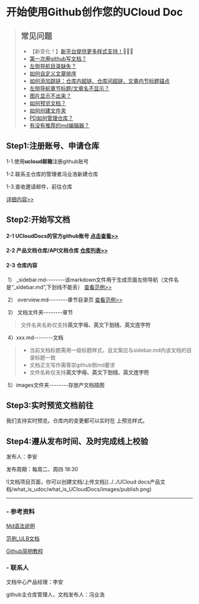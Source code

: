 # 开始使用Github创作您的UCloud Doc
> ## 常见问题
>
> - 【新变化！】[新平台提供更多样式支持！](常见问题)🌟🌟🌟
> - [第一次用github写文档？](在github网页上创建文档)
> - [左侧导航目录缺失？](常见问题)
> - [如何自定义文章排序](常见问题)
> - [如何添加跳链：仓库内超链、仓库间超链、文章内节标题锚点](常见问题)
> - [左侧导航章节标题/文章名不显示？](常见问题)
> - [图片显示不出来？](常见问题)
> - [如何预览文档？](常见问题)
> - [如何创建文件夹](常见问题)
> - [PD如何管理仓库？](仓库管理人的权限及职责)
> - [有没有推荐的md编辑器？](使用typora及GitHub客户端)



## Step1:注册账号、申请仓库

1-1.使用**ucloud邮箱**注册github账号

1-2.联系主仓库的管理者冯业浩新建仓库

1-3.查收邀请邮件，前往仓库

[详细内容>>](准备工作)



## Step2:开始写文档

#### 2-1 **UCloudDocs的官方github账号** [点击查看>>](https://github.com/UCloudDocs)

#### 2-2 **产品文档仓库/API文档仓库** [仓库列表>>](https://github.com/UCloudDocs?tab=repositories)

#### 2-3 **仓库内容**

​	1） _sidebar.md--------该markdown文件用于生成页面左侧导航（文件名是“\_sidebar.md”,下划线不能丢） [查看范例>>](sidebar范例)

​	2） overview.md--------章节目录页   [查看范例>>](overview范例)

​	3） 文档文件夹--------章节 

> 文件名夹名称仅支持**英文字母、英文下划线、英文连字符**

​	4）xxx.md--------文档 

> * 当前文档标题需用一级标题样式，且文案应与sidebar.md内该文档的目录标题一致
> * 文档正文写作需尊崇github侧md要求
> * 文件名称仅支持**英文字母、英文下划线、英文连字符**

​	5）images文件夹--------存放产文档插图 



## Step3:实时预览文档前往 

我们支持实时预览。仓库内的变更都可以实时在       上预览样式。



## Step4:遵从发布时间、及时完成线上校验

发布人：李安

发布周期：每周二、周四 18:30

![文档项目页面，你可以创建文档/上传文档](../../UCloud docs产品文档/what_is_udoc/what_is_UCloudDocs/images/publish.png)



----------------

### - 参考资料

[Md语法说明](https://www.jianshu.com/p/40ba812dd973)  

[范例_ULB文档](https://github.com/UCloudDocs/UCloud-document/tree/master/network/ulb)

[Github简明教程](https://github.com/UCloudDocs/UCloud-document/tree/master/network/ulb)



### - 联系人

文档中心产品经理：李安

github主仓库管理人、文档发布人：冯业浩

